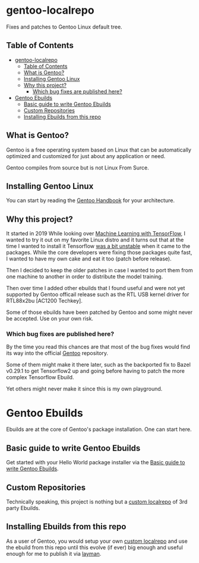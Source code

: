 # gentoo-localrepo
Fixes and patches to Gentoo Linux default tree.

## Table of Contents
* [gentoo-localrepo](#gentoo-localrepo)
  * [Table of Contents](#table-of-contents)
  * [What is Gentoo?](#what-is-gentoo)
  * [Installing Gentoo Linux](#installing-gentoo-linux)
  * [Why this project?](#why-this-project)
    * [Which bug fixes are published here?](#which-bug-fixes-are-published-here)
* [Gentoo Ebuilds](#gentoo-ebuilds)
  * [Basic guide to write Gentoo Ebuilds](#basic-guide-to-write-gentoo-ebuilds)
  * [Custom Repositories](#custom-repositories)
  * [Installing Ebuilds from this repo](#installing-ebuilds-from-this-repo)

## What is Gentoo?
Gentoo is a free operating system based on Linux that can be automatically
optimized and customized for just about any application or need.

Gentoo compiles from source but is not Linux From Surce.

## Installing Gentoo Linux
You can start by reading the [Gentoo Handbook](https://wiki.gentoo.org/wiki/Handbook:Main_Page) for your architecture.

## Why this project?
It started in 2019 While looking over [Machine Learning with TensorFlow](https://www.manning.com/books/machine-learning-with-tensorflow),
I wanted to try it out on my favorite Linux distro and it turns out that at the time I wanted to install it Tensorflow
[was a bit unstable](https://github.com/tensorflow/tensorflow/issues/33108) when it came to the packages. While the core
developers were fixing those packages quite fast, I wanted to have my own cake and eat it too (patch before release).

Then I decided to keep the older patches in case I wanted to port them from one machine to another in order to distribute
the model training.

Then over time I added other ebuilds that I found useful and were not yet supported by Gentoo officail release such as the RTL USB
kernel driver for RTL88x2bu [AC1200 Techkey].

Some of those ebuilds have been patched by Gentoo and some might never be accepted. Use on your own risk.

### Which bug fixes are published here?
By the time you read this chances are that most of the bug fixes would find its way into the official
[Gentoo](https://github.com/gentoo/gentoo) repository.

Some of them might make it there later, such as the backported fix
to Bazel v0.29.1 to get Tensorflow2 up and going before having to patch the more complex Tensorflow Ebuild.

Yet others might never make it since this is my own playground.

# Gentoo Ebuilds
Ebuilds are at the core of Gentoo's package installation. One can start here.

## Basic guide to write Gentoo Ebuilds
Get started with your Hello World package installer via the
[Basic guide to write Gentoo Ebuilds](https://wiki.gentoo.org/wiki/Basic_guide_to_write_Gentoo_Ebuilds).

## Custom Repositories
Technically speaking, this project is nothing but a [custom localrepo](https://wiki.gentoo.org/wiki/Custom_repository)
of 3rd party Ebuilds.

## Installing Ebuilds from this repo
As a user of Gentoo, you would setup your own [custom localrepo](https://wiki.gentoo.org/wiki/Custom_repository)
and use the ebuild from this repo until this evolve (if ever) big enough and useful enough for me to publish it
via [layman](https://wiki.gentoo.org/wiki/Layman).
